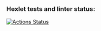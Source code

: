 ### Hexlet tests and linter status:
[![Actions Status](https://github.com/irinakomarchenko/java-project-71/actions/workflows/hexlet-check.yml/badge.svg)](https://github.com/irinakomarchenko/java-project-71/actions)